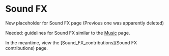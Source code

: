 Sound FX
========

New placeholder for Sound FX page
(Previous one was apparently deleted)

Needed: guidelines for Sound FX similar to the [Music](Music) page.

In the meantime, view the [Sound_FX_contributions](Sound FX contributions) page.
